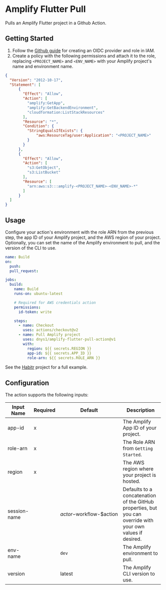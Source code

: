 # Amplify Flutter Pull

Pulls an Amplify Flutter project in a Github Action.

## Getting Started

1. Follow the [Github guide](https://docs.github.com/en/actions/deployment/security-hardening-your-deployments/configuring-openid-connect-in-amazon-web-services) for creating an OIDC provider and role in IAM.
2. Create a policy with the following permissions and attach it to the role, replacing `<PROJECT_NAME>` and `<ENV_NAME>` with your Amplify project's name and environment name.

```json
{
  "Version": "2012-10-17",
  "Statement": [
      {
        "Effect": "Allow",
        "Action": [
          "amplify:GetApp",
          "amplify:GetBackendEnvironment",
          "cloudformation:ListStackResources"
        ],
        "Resource": "*",
        "Condition": {
          "StringEqualsIfExists": {
              "aws:ResourceTag/user:Application": "<PROJECT_NAME>"
          }
        }
      },
      {
        "Effect": "Allow",
        "Action": [
          "s3:GetObject",
          "s3:ListBucket"
        ],
        "Resource": [
          "arn:aws:s3:::amplify-<PROJECT_NAME>-<ENV_NAME>-*"
        ]
      }
  ]
}
```

## Usage

Configure your action's environment with the role ARN from the previous step, the app ID of your Amplify project, and the AWS region of your project. Optionally, you can set the name of the Amplify environment to pull, and the version of the CLI to use.

```yaml
name: Build
on:
  push:
  pull_request:

jobs:
  build:
    name: Build
    runs-on: ubuntu-latest

    # Required for AWS credentials action
    permissions:
      id-token: write

    steps:
      - name: Checkout
        uses: actions/checkout@v2
      - name: Pull Amplify project
        uses: dnys1/amplify-flutter-pull-action@v1
        with:
          region: ${{ secrets.REGION }}
          app-id: ${{ secrets.APP_ID }}
          role-arn: ${{ secrets.ROLE_ARN }}
```

See the [Habitr](https://github.com/dnys1/habitr/blob/main/.github/workflows/deployment.yaml) project for a full example.

## Configuration

The action supports the following inputs:

| Input Name   | Required | Default                  | Description                                                                                                 |
|--------------| -------- |--------------------------|-------------------------------------------------------------------------------------------------------------|
| app-id       | x |                          | The Amplify App ID of your project.                                                                         |
| role-arn     | x |                          | The Role ARN from `Getting Started`.                                                                        |
| region       | x |                          | The AWS region where your project is hosted.                                                                |
| session-name | | $actor-$workflow-$action | Defaults to a concatenation of the GitHub properties, but you can override with your own values if desired. |
| env-name     | | `dev`                    | The Amplify environment to pull.                                                                            |
| version      | | latest                   | The Amplify CLI version to use.                                                                             |
